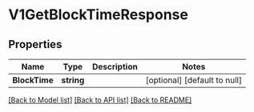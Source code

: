 # V1GetBlockTimeResponse

## Properties
Name | Type | Description | Notes
------------ | ------------- | ------------- | -------------
**BlockTime** | **string** |  | [optional] [default to null]

[[Back to Model list]](../README.md#documentation-for-models) [[Back to API list]](../README.md#documentation-for-api-endpoints) [[Back to README]](../README.md)


